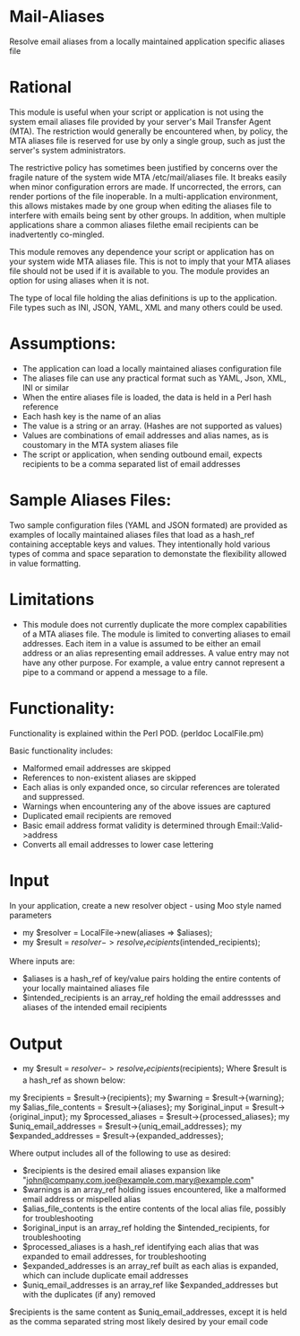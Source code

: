 # Mail-Aliases
Resolve email aliases from a locally maintained application specific aliases file

# Rational
This module is useful when your script or application is not using the
system email aliases file provided by your server's Mail Transfer Agent (MTA). 
The restriction would generally be encountered when, by policy, the MTA aliases 
file is reserved for use by only a single group, such as just the server's system 
administrators.

The restrictive policy has sometimes been justified by concerns over the fragile
nature of the system wide MTA /etc/mail/aliases file. It breaks easily
when minor configuration errors are made. If uncorrected, the errors, can render
portions of the file inoperable. In a multi-application environment, this
allows mistakes made by one group when editing the aliases file to interfere with 
emails being sent by other groups. In addition, when multiple applications share a 
common aliases filethe email recipients can be inadvertently co-mingled.

This module removes any dependence your script or application has on your system 
wide MTA aliases file. This is not to imply that your MTA aliases file should 
not be used if it is available to you. The module provides an option for using 
aliases when it is not.

The type of local file holding the alias definitions is up to the application. File
types such as INI, JSON, YAML, XML and many others could be used.

# Assumptions:
- The application can load a locally maintained aliases configuration file
- The aliases file can use any practical format such as YAML, Json, XML, INI or similar
- When the entire aliases file is loaded, the data is held in a Perl hash reference 
- Each hash key is the name of an alias
- The value is a string or an array. (Hashes are not supported as values)
- Values are combinations of email addresses and alias names, as is coustomary in the MTA system aliases file
- The script or application, when sending outbound email, expects recipients to be a comma separated list of email addresses
  
# Sample Aliases Files:
Two sample configuration files (YAML and JSON formated) are provided as examples of locally maintained aliases files
that load as a hash_ref containing acceptable keys and values. They intentionally hold various types of comma and space separation to
demonstate the flexibility allowed in value formatting. 

# Limitations
- This module does not currently duplicate the more complex capabilities of a MTA aliases file.  The module is limited to converting aliases
  to email addresses. Each item in a value is assumed to be either an email address or an alias representing email addresses. A value
  entry may not have any other purpose. For example, a value entry cannot represent a pipe to a command or append a message to a file.

# Functionality:
Functionality is explained within the Perl POD.  (perldoc LocalFile.pm)

Basic functionality includes:
- Malformed email addresses are skipped
- References to non-existent aliases are skipped
- Each alias is only expanded once, so circular references are tolerated and suppressed.
- Warnings when encountering any of the above issues are captured 
- Duplicated email recipients are removed
- Basic email address format validity is determined through Email::Valid->address
- Converts all email addresses to lower case lettering


# Input
In your application, create a new resolver object - using Moo style named parameters

- my $resolver = LocalFile->new(aliases => $aliases);
- my $result = $resolver->resolve_recipients($intended_recipients);
  
Where inputs are:
- $aliases is a hash_ref of key/value pairs holding the entire contents of your locally maintained aliases file
- $intended_recipients is an array_ref holding the email addressses and aliases of the intended email recipients

# Output
- my $result = $resolver->resolve_recipients($recipients);
Where $result is a hash_ref as shown below:

my $recipients           = $result->{recipients};
my $warning              = $result->{warning};
my $alias_file_contents  = $result->{aliases};
my $original_input       = $result->{original_input};
my $processed_aliases    = $result->{processed_aliases};
my $uniq_email_addresses = $result->{uniq_email_addresses};
my $expanded_addresses   = $result->{expanded_addresses};

Where output includes all of the following to use as desired:
- $recipients is the desired email aliases expansion like "john@company.com,joe@example.com,mary@example.com"
- $warnings is an array_ref holding issues encountered, like a malformed email address or mispelled alias
- $alias_file_contents is the entire contents of the local alias file, possibly for troubleshooting
- $original_input is an array_ref holding the $intended_recipients, for troubleshooting
- $processed_aliases is a hash_ref identifying each alias that was expanded to email addresses, for troubleshooting
- $expanded_addresses is an array_ref built as each alias is expanded, which can include duplicate email addresses
- $uniq_email_addresses is an array_ref like $expanded_addresses but with the duplicates (if any) removed
  
$recipients is the same content as $uniq_email_addresses, except it is held as the comma separated string most 
likely desired by your email code
